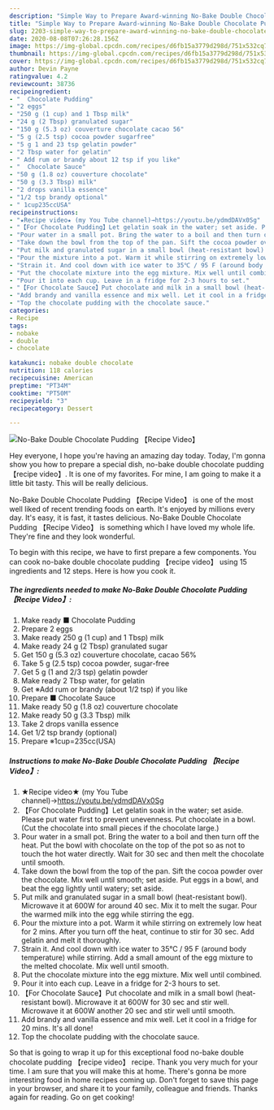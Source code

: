 ```yaml
---
description: "Simple Way to Prepare Award-winning No-Bake Double Chocolate Pudding 【Recipe Video】"
title: "Simple Way to Prepare Award-winning No-Bake Double Chocolate Pudding 【Recipe Video】"
slug: 2203-simple-way-to-prepare-award-winning-no-bake-double-chocolate-pudding-recipe-video
date: 2020-08-08T07:26:28.156Z
image: https://img-global.cpcdn.com/recipes/d6fb15a3779d298d/751x532cq70/no-bake-double-chocolate-pudding-recipe-video-recipe-main-photo.jpg
thumbnail: https://img-global.cpcdn.com/recipes/d6fb15a3779d298d/751x532cq70/no-bake-double-chocolate-pudding-recipe-video-recipe-main-photo.jpg
cover: https://img-global.cpcdn.com/recipes/d6fb15a3779d298d/751x532cq70/no-bake-double-chocolate-pudding-recipe-video-recipe-main-photo.jpg
author: Devin Payne
ratingvalue: 4.2
reviewcount: 38736
recipeingredient:
- "  Chocolate Pudding"
- "2 eggs"
- "250 g (1 cup) and 1 Tbsp milk"
- "24 g (2 Tbsp) granulated sugar"
- "150 g (5.3 oz) couverture chocolate cacao 56"
- "5 g (2.5 tsp) cocoa powder sugarfree"
- "5 g 1 and 23 tsp gelatin powder"
- "2 Tbsp water for gelatin"
- " Add rum or brandy about 12 tsp if you like"
- "  Chocolate Sauce"
- "50 g (1.8 oz) couverture chocolate"
- "50 g (3.3 Tbsp) milk"
- "2 drops vanilla essence"
- "1/2 tsp brandy optional"
- " 1cup235ccUSA"
recipeinstructions:
- "★Recipe video★ (my You Tube channel)→https://youtu.be/ydmdDAVx0Sg"
- "【For Chocolate Pudding】Let gelatin soak in the water; set aside. Please put water first to prevent unevenness. Put chocolate in a bowl. (Cut the chocolate into small pieces if the chocolate large.)"
- "Pour water in a small pot. Bring the water to a boil and then turn off the heat. Put the bowl with chocolate on the top of the pot so as not to touch the hot water directly. Wait for 30 sec and then melt the chocolate until smooth."
- "Take down the bowl from the top of the pan. Sift the cocoa powder over the chocolate. Mix well until smooth; set aside. Put eggs in a bowl, and beat the egg lightly until watery; set aside."
- "Put milk and granulated sugar in a small bowl (heat-resistant bowl). Microwave it at 600W for around 40 sec. Mix it to melt the sugar. Pour the warmed milk into the egg while stirring the egg."
- "Pour the mixture into a pot. Warm it while stirring on extremely low heat for 2 mins. After you turn off the heat, continue to stir for 30 sec. Add gelatin and melt it thoroughly."
- "Strain it. And cool down with ice water to 35℃ / 95 F (around body temperature) while stirring. Add a small amount of the egg mixture to the melted chocolate. Mix well until smooth."
- "Put the chocolate mixture into the egg mixture. Mix well until combined."
- "Pour it into each cup. Leave in a fridge for 2-3 hours to set."
- "【For Chocolate Sauce】Put chocolate and milk in a small bowl (heat-resistant bowl). Microwave it at 600W for 30 sec and stir well. Microwave it at 600W another 20 sec and stir well until smooth."
- "Add brandy and vanilla essence and mix well. Let it cool in a fridge for 20 mins. It&#39;s all done!"
- "Top the chocolate pudding with the chocolate sauce."
categories:
- Recipe
tags:
- nobake
- double
- chocolate

katakunci: nobake double chocolate 
nutrition: 118 calories
recipecuisine: American
preptime: "PT34M"
cooktime: "PT50M"
recipeyield: "3"
recipecategory: Dessert

---
```



![No-Bake Double Chocolate Pudding 【Recipe Video】](https://img-global.cpcdn.com/recipes/d6fb15a3779d298d/751x532cq70/no-bake-double-chocolate-pudding-recipe-video-recipe-main-photo.jpg)

Hey everyone, I hope you're having an amazing day today. Today, I'm gonna show you how to prepare a special dish, no-bake double chocolate pudding 【recipe video】. It is one of my favorites. For mine, I am going to make it a little bit tasty. This will be really delicious.

No-Bake Double Chocolate Pudding 【Recipe Video】 is one of the most well liked of recent trending foods on earth. It's enjoyed by millions every day. It's easy, it is fast, it tastes delicious. No-Bake Double Chocolate Pudding 【Recipe Video】 is something which I have loved my whole life. They're fine and they look wonderful.




To begin with this recipe, we have to first prepare a few components. You can cook no-bake double chocolate pudding 【recipe video】 using 15 ingredients and 12 steps. Here is how you cook it.

<!--inarticleads1-->

##### The ingredients needed to make No-Bake Double Chocolate Pudding 【Recipe Video】:

1. Make ready  ■ Chocolate Pudding
1. Prepare 2 eggs
1. Make ready 250 g (1 cup) and 1 Tbsp) milk
1. Make ready 24 g (2 Tbsp) granulated sugar
1. Get 150 g (5.3 oz) couverture chocolate, cacao 56%
1. Take 5 g (2.5 tsp) cocoa powder, sugar-free
1. Get 5 g (1 and 2/3 tsp) gelatin powder
1. Make ready 2 Tbsp water, for gelatin
1. Get  ※Add rum or brandy (about 1/2 tsp) if you like
1. Prepare  ■ Chocolate Sauce
1. Make ready 50 g (1.8 oz) couverture chocolate
1. Make ready 50 g (3.3 Tbsp) milk
1. Take 2 drops vanilla essence
1. Get 1/2 tsp brandy (optional)
1. Prepare  ※1cup=235cc(USA)




<!--inarticleads2-->

##### Instructions to make No-Bake Double Chocolate Pudding 【Recipe Video】:

1. ★Recipe video★ (my You Tube channel)→https://youtu.be/ydmdDAVx0Sg
1. 【For Chocolate Pudding】Let gelatin soak in the water; set aside. Please put water first to prevent unevenness. Put chocolate in a bowl. (Cut the chocolate into small pieces if the chocolate large.)
1. Pour water in a small pot. Bring the water to a boil and then turn off the heat. Put the bowl with chocolate on the top of the pot so as not to touch the hot water directly. Wait for 30 sec and then melt the chocolate until smooth.
1. Take down the bowl from the top of the pan. Sift the cocoa powder over the chocolate. Mix well until smooth; set aside. Put eggs in a bowl, and beat the egg lightly until watery; set aside.
1. Put milk and granulated sugar in a small bowl (heat-resistant bowl). Microwave it at 600W for around 40 sec. Mix it to melt the sugar. Pour the warmed milk into the egg while stirring the egg.
1. Pour the mixture into a pot. Warm it while stirring on extremely low heat for 2 mins. After you turn off the heat, continue to stir for 30 sec. Add gelatin and melt it thoroughly.
1. Strain it. And cool down with ice water to 35℃ / 95 F (around body temperature) while stirring. Add a small amount of the egg mixture to the melted chocolate. Mix well until smooth.
1. Put the chocolate mixture into the egg mixture. Mix well until combined.
1. Pour it into each cup. Leave in a fridge for 2-3 hours to set.
1. 【For Chocolate Sauce】Put chocolate and milk in a small bowl (heat-resistant bowl). Microwave it at 600W for 30 sec and stir well. Microwave it at 600W another 20 sec and stir well until smooth.
1. Add brandy and vanilla essence and mix well. Let it cool in a fridge for 20 mins. It&#39;s all done!
1. Top the chocolate pudding with the chocolate sauce.




So that is going to wrap it up for this exceptional food no-bake double chocolate pudding 【recipe video】 recipe. Thank you very much for your time. I am sure that you will make this at home. There's gonna be more interesting food in home recipes coming up. Don't forget to save this page in your browser, and share it to your family, colleague and friends. Thanks again for reading. Go on get cooking!
